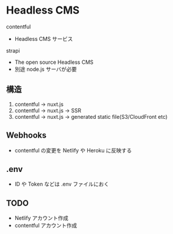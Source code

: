# Headless CMS

contentful

- Headless CMS サービス

strapi

- The open source Headless CMS
- 別途 node.js サーバが必要

## 構造

1. contentful -> nuxt.js
1. contentful -> nuxt.js -> SSR
1. contentful -> nuxt.js -> generated static file(S3/CloudFront etc)

## Webhooks

- contentful の変更を Netlify や Heroku に反映する

## .env

- ID や Token などは .env ファイルにおく

## TODO

- Netlify アカウント作成
- contentful アカウント作成
